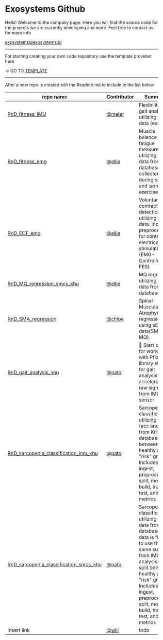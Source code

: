 # Exosystems Github

Hello! Welcome to the company page. 
Here you will find the source code for the projects we are currently developing and more.
Feel free to contact us for more info

exosystems@exosystems.io


---
For starting creating your own code repository use the template provided here

-> GO TO [TEMPLATE](https://github.com/Exosystems/RnD_template_repo)

---
After a new repo is created edit the Readme.md to include in the list below

| repo name | Contributor| Summary |
| --- | --- | --- |
| [RnD_fitness_IMU](https://github.com/Exosystems/RnD_fitness_IMU) | [@meier](https://github.com/Meier0105) | Flexibility and gait analysis utilizing IMU data (exoFit) |
| [RnD_fitness_emg](https://github.com/Exosystems/RnD_fitness_emg) | [@ellie](https://github.com/ellie-exo) | Muscle balance and fatigue measurement utilizing EMG data from our database, collected during squat and isometric exercises |
| [RnD_ECF_emg](https://github.com/Exosystems/RnD_ECF_emg) | [@ellie](https://github.com/ellie-exo) | Voluntary contraction detection utilizing EMG data. Includes preprocessing for controlling electrical stimulation (EMG-Controlled FES) |
| [RnD_MQ_regression_smcs_khu](https://github.com/Exosystems/RnD_MQ_regression_smcs_khu) | [@ellie](https://github.com/ellie-exo) | MQ regression utilizing SMCS data from KHU database |
| [RnD_SMA_regression](https://github.com/Exosystems/RnD_SMA_regression) | [@chloe](https://github.com/soyoung-exo) | Spinal Muscular Atrophy(SMA) regression using sEMG data(SMA-MQ).|
| [RnD_gait_analysis_imu](https://github.com/Exosystems/RnD_gait_analysis_imu) | [@pato](https://github.com/patoalejor-exo)| :running: Start code for working with Pfizer's library skdh for gait analysis using accelerometer raw signal from IMU sensor |
| [RnD_sarcopenia_classification_imu_khu](https://github.com/Exosystems/RnD_sarcopenia_classification_imu_khu)| [@pato](https://github.com/patoalejor-exo) | Sarcopenia classification utilizing 4 IMU (acc and gyro) from KHU database between healthy and "risk" groups. Includes data ingest, preprocessing, split, model build, train, test, and metrics|
| [RnD_sarcopenia_classification_smcs_khu](https://github.com/Exosystems/RnD_sarcopenia_classification_smcs_khu)| [@pato](https://github.com/patoalejor-exo) | Sarcopenia classification utilizing SMCS data from KHU database, the data is filtered to use the same subjects from IMU analysis and split between healthy and "risk" groups. Includes data ingest, preprocessing, split, model build, train, test, and metrics|
| insert link | [@will](https://github.com/ExosystemsWill) | todo |
